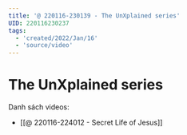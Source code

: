 ```yaml
---
title: '@ 220116-230139 - The UnXplained series'
UID: 220116230237
tags:
  - 'created/2022/Jan/16'
  - 'source/video'
---
```

# The UnXplained series

Danh sách videos:

- [[@ 220116-224012 - Secret Life of Jesus]]


